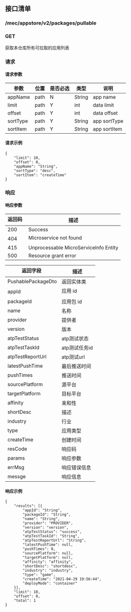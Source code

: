 ## 接口清单

### /mec/appstore/v2/packages/pullable
###  GET
获取本仓库所有可拉取的应用列表
### 请求
#### 请求参数
|参数 |位置 | 是否必选 | 类型 |说明|
|-----|-----|----|------|-----|
|appName | path |N| String | app name |
|limit | path |Y| int | data limit |
|offset | path |Y| int | data offset |
|sortType | path |Y| String | app sortType |
|sortItem | path |Y| String | app sortItem|

#### 请求示例
```
{
    "limit": 10,
    "offset": 0,
    "appName": "String",
    "sortType": "desc",
    "sortItem": "createTime"
}
```

### 响应
#### 响应参数
|返回码  |描述|
|-----|-----|
|200 | Success |
|404 | Microservice not found |
|415 | Unprocessable MicroServiceInfo Entity  |
|500 | Resource grant error |

|返回字段  |描述|
|-----|-----|
|PushablePackageDto | 返回实体类 |
|appId | 应用 id |
|packageId | 应用包 id  |
|name | 名称 |
|provider | 提供者 |
|version | 版本 |
|atpTestStatus | atp测试状态 |
|atpTestTaskId | atp测试任务id |
|atpTestReportUrl | atp测试url |
|latestPushTime | 最后推送时间 |
|pushTimes | 推送时间 |
|sourcePlatform | 源平台 |
|targetPlatform | 目标平台 |
|affinity | 亲和性 |
|shortDesc | 描述 |
|industry | 行业 |
|type | 应用类型 |
|createTime | 创建时间 |
|resCode | 响应码 |
|params | 响应参数 |
|errMsg | 响应错误信息 |
|messge | 响应信息 |

#### 响应示例
```
{
    "results": [{
        "appId": "String",
        "packageId": "String",
        "name": "String",
        "provider": "PROVIDER",
        "version": "version",
        "atpTestStatus": "success",
        "atpTestTaskId": "String",
        "atpTestReportUrl": "String",
        "latestPushTime": null,
        "pushTimes": 0,
        "sourcePlatform": null,
        "targetPlatform": null,
        "affinity": "affinity",
        "shortDesc": "shortdesc",
        "industry": "industry",
        "type": "game",
        "createTime": "2021-04-29 19:56:44",
        "deployMode": "container"
    }],
    "limit": 10,
    "offset": 0,
    "total": 1
}
```